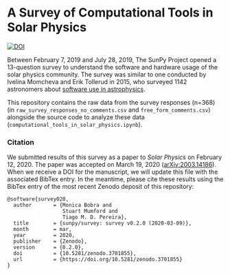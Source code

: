 # A Survey of Computational Tools in Solar Physics
[![DOI](https://zenodo.org/badge/DOI/10.5281/zenodo.3661327.svg)](https://doi.org/10.5281/zenodo.3661327)

Between February 7, 2019 and July 28, 2019, The SunPy Project opened a 13-question survey to understand the software and hardware usage of the solar physics community. The survey was similar to one conducted by Ivelina Momcheva and Erik Tollerud in 2015, who surveyed 1142 astronomers about [software use in astrophysics](https://arxiv.org/abs/1507.03989).

This repository contains the raw data from the survey responses (n=368) (in `raw_survey_responses_no_comments.csv` and `free_form_comments.csv`) alongside the source code to analyze these data (`computational_tools_in_solar_physics.ipynb`).

### Citation

We submitted results of this survey as a paper to *Solar Physics* on February 12, 2020. The paper was accepted on March 19, 2020 ([arXiv:2003.14186](https://arxiv.org/abs/2003.14186)). When we receive a DOI for the manuscript, we will update this file with the associated BibTex entry. In the meantime, please cite these results using the BibTex entry of the most recent Zenodo deposit of this repository:

```
@software{survey020,
  author       = {Monica Bobra and
                  Stuart Mumford and
                  Tiago M. D. Pereira},
  title        = {sunpy/survey: survey v0.2.0 (2020-03-09)},
  month        = mar,
  year         = 2020,
  publisher    = {Zenodo},
  version      = {0.2.0},
  doi          = {10.5281/zenodo.3701855},
  url          = {https://doi.org/10.5281/zenodo.3701855}
}
```


